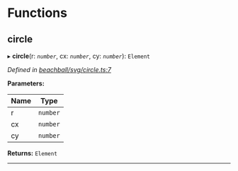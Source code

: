 

# Functions

<a id="circle"></a>

##  circle

▸ **circle**(r: *`number`*, cx: *`number`*, cy: *`number`*): `Element`

*Defined in [beachball/svg/circle.ts:7](https://github.com/polkadot-js/ui/blob/bf43e09/packages/ui-identicon/src/beachball/svg/circle.ts#L7)*

**Parameters:**

| Name | Type |
| ------ | ------ |
| r | `number` |
| cx | `number` |
| cy | `number` |

**Returns:** `Element`

___

